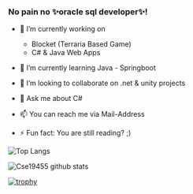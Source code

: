 ### No pain no ✨oracle sql developer✨!


- 🔭 I’m currently working on
    - Blocket (Terraria Based Game)
    - C# & Java Web Apps
- 🌱 I’m currently learning Java - Springboot
- 👯 I’m looking to collaborate on .net & unity projects
- 💬 Ask me about C#
- 📫 You can reach me via Mail-Address

- ⚡ Fun fact: You are still reading? ;)


![Top Langs](https://github-readme-stats.vercel.app/api/top-langs/?username=Cse19455&layout=compact&theme=dark&hide_border=true)

![Cse19455 github stats](https://github-readme-stats.vercel.app/api?username=Cse19455&show_icons=true&hide_border=true&theme=dark)

[![trophy](https://github-profile-trophy.vercel.app/?username=gkhan205)](https://github.com/Cse19455/github-profile-trophy&theme=dark)
